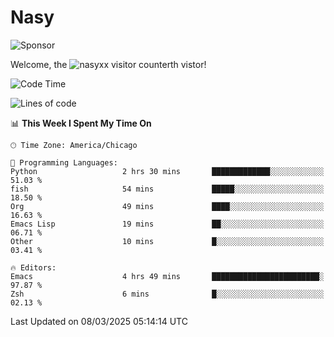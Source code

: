 # Nasy

<!--
<p align="center">
<img height="200" src="https://github-readme-stats.vercel.app/api?username=nasyxx&count_private=true&show_icons=true&theme=dracula&include_all_commits=true"/>
<img height="200" src="https://github-readme-stats.vercel.app/api/top-langs/?username=nasyxx&theme=dracula&hide=html,jupyter+notebook&count_private=true&show_icons=true"/>
</p>

  
----------------
-->

![Sponsor](https://img.shields.io/static/v1.svg?label=Sponsor&message=%E2%9D%A4&logo=GitHub&style=flat&color=pink)
 
Welcome, the ![nasyxx visitor counter](https://count.getloli.com/get/@nasyxx?theme=rule34)th vistor!
 
<!--START_SECTION:waka-->
![Code Time](http://img.shields.io/badge/Code%20Time-4%2C739%20hrs%209%20mins-blue)

![Lines of code](https://img.shields.io/badge/From%20Hello%20World%20I%27ve%20Written-6.3%20million%20lines%20of%20code-blue)

📊 **This Week I Spent My Time On** 

```text
🕑︎ Time Zone: America/Chicago

💬 Programming Languages: 
Python                   2 hrs 30 mins       █████████████░░░░░░░░░░░░   51.03 % 
fish                     54 mins             █████░░░░░░░░░░░░░░░░░░░░   18.50 % 
Org                      49 mins             ████░░░░░░░░░░░░░░░░░░░░░   16.63 % 
Emacs Lisp               19 mins             ██░░░░░░░░░░░░░░░░░░░░░░░   06.71 % 
Other                    10 mins             █░░░░░░░░░░░░░░░░░░░░░░░░   03.41 % 

🔥 Editors: 
Emacs                    4 hrs 49 mins       ████████████████████████░   97.87 % 
Zsh                      6 mins              █░░░░░░░░░░░░░░░░░░░░░░░░   02.13 % 
```


 Last Updated on 08/03/2025 05:14:14 UTC
<!--END_SECTION:waka-->

<!-- ![visitors](https://visitor-badge.laobi.icu/badge?page_id=nasyxx.nasyxx) -->
